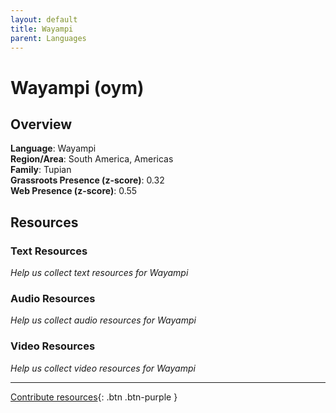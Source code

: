 ```yaml
---
layout: default
title: Wayampi
parent: Languages
---
```


# Wayampi (oym)

## Overview

**Language**: Wayampi  
**Region/Area**: South America, Americas  
**Family**: Tupian  
**Grassroots Presence (z-score)**: 0.32  
**Web Presence (z-score)**: 0.55  

## Resources

### Text Resources
*Help us collect text resources for Wayampi*

### Audio Resources
*Help us collect audio resources for Wayampi*

### Video Resources
*Help us collect video resources for Wayampi*

---

[Contribute resources](https://forms.office.com/e/1SfLJx3u1r){: .btn .btn-purple }
